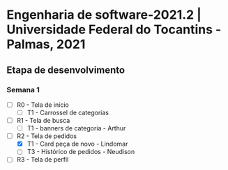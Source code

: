 
# Engenharia de software-2021.2 | Universidade Federal do Tocantins - Palmas, 2021

## Etapa de desenvolvimento

### Semana 1

 - [ ] R0 - Tela de início
	 - [ ] T1 - Carrossel de categorias
 - [ ] R1 - Tela de busca
	 - [ ] T1 - banners de categoria - Arthur
 - [ ] R2 - Tela de pedidos
	 - [x] T1 - Card peça de novo - Lindomar
	 - [ ] T3 - Histórico de pedidos - Neudison
 - [ ] R3 - Tela de perfil
